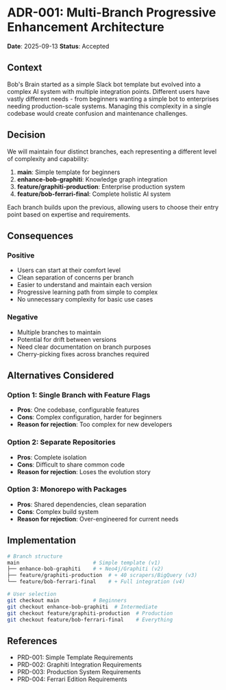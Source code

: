 # ADR-001: Multi-Branch Progressive Enhancement Architecture

**Date**: 2025-09-13
**Status**: Accepted

## Context

Bob's Brain started as a simple Slack bot template but evolved into a complex AI system with multiple integration points. Different users have vastly different needs - from beginners wanting a simple bot to enterprises needing production-scale systems. Managing this complexity in a single codebase would create confusion and maintenance challenges.

## Decision

We will maintain four distinct branches, each representing a different level of complexity and capability:

1. **main**: Simple template for beginners
2. **enhance-bob-graphiti**: Knowledge graph integration
3. **feature/graphiti-production**: Enterprise production system
4. **feature/bob-ferrari-final**: Complete holistic AI system

Each branch builds upon the previous, allowing users to choose their entry point based on expertise and requirements.

## Consequences

### Positive
- Users can start at their comfort level
- Clean separation of concerns per branch
- Easier to understand and maintain each version
- Progressive learning path from simple to complex
- No unnecessary complexity for basic use cases

### Negative
- Multiple branches to maintain
- Potential for drift between versions
- Need clear documentation on branch purposes
- Cherry-picking fixes across branches required

## Alternatives Considered

### Option 1: Single Branch with Feature Flags
- **Pros**: One codebase, configurable features
- **Cons**: Complex configuration, harder for beginners
- **Reason for rejection**: Too complex for new developers

### Option 2: Separate Repositories
- **Pros**: Complete isolation
- **Cons**: Difficult to share common code
- **Reason for rejection**: Loses the evolution story

### Option 3: Monorepo with Packages
- **Pros**: Shared dependencies, clean separation
- **Cons**: Complex build system
- **Reason for rejection**: Over-engineered for current needs

## Implementation

```bash
# Branch structure
main                        # Simple template (v1)
├── enhance-bob-graphiti    # + Neo4j/Graphiti (v2)
├── feature/graphiti-production  # + 40 scrapers/BigQuery (v3)
└── feature/bob-ferrari-final    # + Full integration (v4)

# User selection
git checkout main           # Beginners
git checkout enhance-bob-graphiti  # Intermediate
git checkout feature/graphiti-production  # Production
git checkout feature/bob-ferrari-final    # Everything
```

## References

- PRD-001: Simple Template Requirements
- PRD-002: Graphiti Integration Requirements
- PRD-003: Production System Requirements
- PRD-004: Ferrari Edition Requirements